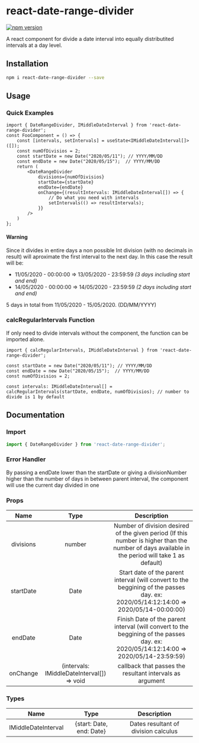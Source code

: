 # react-date-range-divider

[![npm version](https://badge.fury.io/js/react-date-range-divider.svg)](https://badge.fury.io/js/react-date-range-divider)

A react component for divide a date interval into equally distributited intervals at a day level.

## Installation

```sh
npm i react-date-range-divider --save
```

## Usage
### Quick Examples

```tsx
import { DateRangeDivider, IMiddleDateInterval } from 'react-date-range-divider';
const FooComponent = () => {
    const [intervals, setIntervals] = useState<IMiddleDateInterval[]>([]);
    const numOfDivisios = 2;
    const startDate = new Date("2020/05/11"); // YYYY/MM/DD 
    const endDate = new Date("2020/05/15");  // YYYY/MM/DD 
    return (
        <DateRangeDivider
            divisions={numOfDivisios}
            startDate={startDate}
            endDate={endDate}
            onChange={(resultIntervals: IMiddleDateInterval[]) => {
                // Do what you need with intervals
                setIntervals(() => resultIntervals);
            }}
        />
    )
};
```
#### Warning
Since it divides in entire days a non possible Int division (with no decimals in result) will aproximate the first interval to the next day.
In this case the result will be:
- 11/05/2020 - 00:00:00 => 13/05/2020 - 23:59:59 *(3 days including start and end)*
- 14/05/2020 - 00:00:00 => 14/05/2020 - 23:59:59 *(2 days including start and end)*

5 days in total from 11/05/2020 - 15/05/2020. (DD/MM/YYYY)


### calcRegularIntervals Function
If only need to divide intervals without the component, the function can be imported alone.

```tsx
import { calcRegularIntervals, IMiddleDateInterval } from 'react-date-range-divider';

const startDate = new Date("2020/05/11"); // YYYY/MM/DD 
const endDate = new Date("2020/05/15");  // YYYY/MM/DD 
const numOfDivisios = 2;

const intervals: IMiddleDateInterval[] = calcRegularIntervals(startDate, endDate, numOfDivisios); // number to divide is 1 by default

```






## Documentation

### Import

```typescript
import { DateRangeDivider } from 'react-date-range-divider';
```

### Error Handler
By passing a endDate lower than the startDate or giving a divisionNumber higher than the number of days in between parent interval, the component will use the current day divided in one


### Props

| Name        |        Type                                |              Description              |
| :---------: | :----------------------------------------: | :-----------------------------------: |
| divisions   | number                                     | Number of division desired of the given period (If this number is higher than the number of days available in the period will take 1 as default) |
| startDate   | Date                                       | Start date of the parent interval (will convert to the beggining of the passes day. ex: 2020/05/14:12:14:00 => 2020/05/14-00:00:00)              |                                                                                                |
| endDate     | Date                                       | Finish Date of the parent interval (will convert to the beggining of the passes day. ex: 2020/05/14:12:14:00 => 2020/05/14-23:59:59)             |                                                                                                         |
| onChange    | (intervals: IMiddleDateInterval[]) => void | callback that passes the resultant intervals as argument                                                                                         |


### Types

| Name                    |              Type               |              Description              |
| :---------------------: | :-----------------------------: | :-----------------------------------: |
| IMiddleDateInterval     | {start: Date, end: Date}        | Dates resultant of division calculus  |
